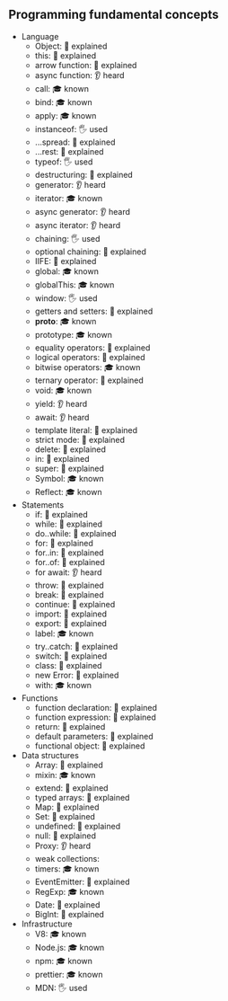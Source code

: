 ## Programming fundamental concepts

- Language
  - Object: 🙋 explained
  - this: 🙋 explained
  - arrow function: 🙋 explained
  - async function: 👂 heard
  - call: 🎓 known
  - bind: 🎓 known
  - apply: 🎓 known
  - instanceof: 🖐️ used
  - ...spread: 🙋 explained
  - ...rest: 🙋 explained
  - typeof: 🖐️ used
  - destructuring: 🙋 explained
  - generator: 👂 heard
  - iterator: 🎓 known
  - async generator: 👂 heard
  - async iterator: 👂 heard
  - chaining: 🖐️ used
  - optional chaining: 🙋 explained
  - IIFE: 🙋 explained
  - global: 🎓 known
  - globalThis: 🎓 known 
  - window: 🖐️ used
  - getters and setters: 🙋 explained
  - __proto__: 🎓 known
  - prototype: 🎓 known
  - equality operators: 🙋 explained
  - logical operators: 🙋 explained
  - bitwise operators: 🎓 known
  - ternary operator: 🙋 explained
  - void: 🎓 known
  - yield: 👂 heard
  - await: 👂 heard
  - template literal: 🙋 explained
  - strict mode: 🙋 explained
  - delete: 🙋 explained
  - in: 🙋 explained
  - super: 🙋 explained
  - Symbol: 🎓 known
  - Reflect: 🎓 known
- Statements
  - if: 🙋 explained
  - while: 🙋 explained
  - do..while: 🙋 explained
  - for: 🙋 explained
  - for..in: 🙋 explained
  - for..of: 🙋 explained
  - for await: 👂 heard
  - throw: 🙋 explained
  - break: 🙋 explained
  - continue: 🙋 explained
  - import: 🙋 explained
  - export: 🙋 explained
  - label: 🎓 known
  - try..catch: 🙋 explained
  - switch: 🙋 explained
  - class: 🙋 explained
  - new Error: 🙋 explained
  - with: 🎓 known
- Functions
  - function declaration: 🙋 explained
  - function expression: 🙋 explained
  - return: 🙋 explained
  - default parameters: 🙋 explained
  - functional object: 🙋 explained
- Data structures
  - Array: 🙋 explained
  - mixin: 🎓 known
  - extend: 🙋 explained
  - typed arrays: 🙋 explained
  - Map: 🙋 explained
  - Set: 🙋 explained
  - undefined: 🙋 explained
  - null: 🙋 explained
  - Proxy: 👂 heard
  - weak collections:
  - timers: 🎓 known
  - EventEmitter: 🙋 explained
  - RegExp: 🎓 known
  - Date: 🙋 explained
  - BigInt: 🙋 explained
- Infrastructure
  - V8: 🎓 known
  - Node.js: 🎓 known
  - npm: 🎓 known
  - prettier: 🎓 known
  - MDN: 🖐️ used
